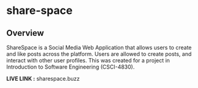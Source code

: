 # share-space
## Overview
ShareSpace is a Social Media Web Application that allows users to create and like posts across the platform. Users are allowed to create posts, and interact with other user profiles. This was created for a project in Introduction to Software Engineering (CSCI-4830). 

**LIVE LINK :** sharespace.buzz
